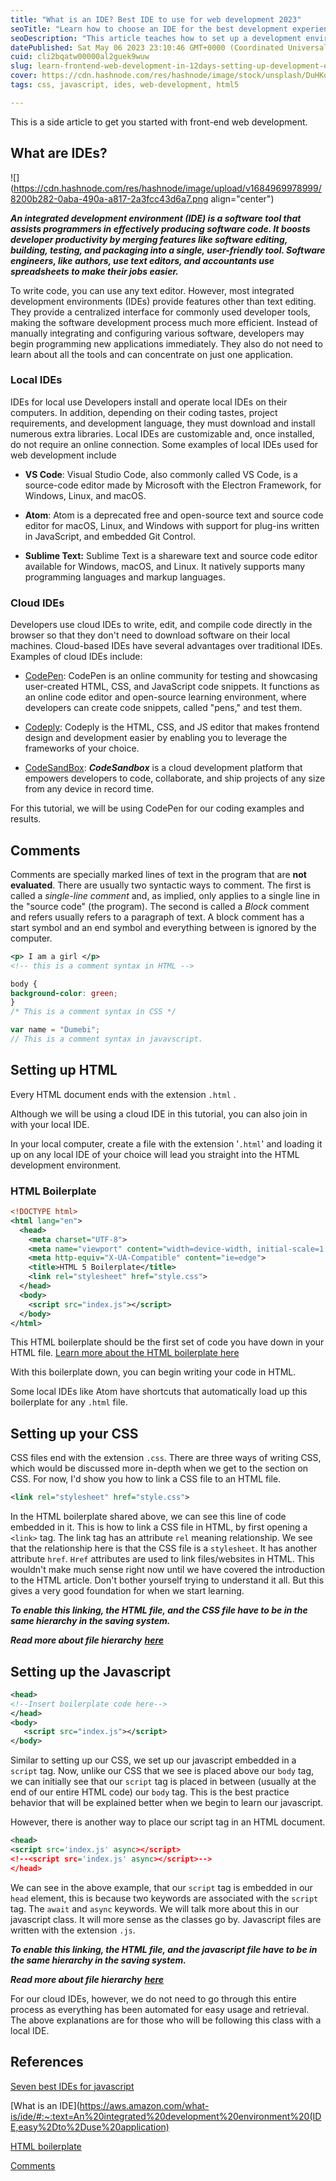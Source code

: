 ```yaml
---
title: "What is an IDE? Best IDE to use for web development 2023"
seoTitle: "Learn how to choose an IDE for the best development experience"
seoDescription: "This article teaches how to set up a development environment. Different IDEs and their uses.  What IDE to choose when you start coding. comments"
datePublished: Sat May 06 2023 23:10:46 GMT+0000 (Coordinated Universal Time)
cuid: cli2bqatw00000al2guek9wuw
slug: learn-frontend-web-development-in-12days-setting-up-development-environment
cover: https://cdn.hashnode.com/res/hashnode/image/stock/unsplash/DuHKoV44prg/upload/4b7ac5d26c5f7bb7aa12d8e110033572.jpeg
tags: css, javascript, ides, web-development, html5

---
```


This is a side article to get you started with front-end web development.

## What are IDEs?

![](https://cdn.hashnode.com/res/hashnode/image/upload/v1684969978999/8200b282-0aba-490a-a817-2a3fcc43d6a7.png align="center")

***An integrated development environment (IDE) is a software tool that assists programmers in effectively producing software code. It boosts developer productivity by merging features like software editing, building, testing, and packaging into a single, user-friendly tool. Software engineers, like authors, use text editors, and accountants use spreadsheets to make their jobs easier.***

To write code, you can use any text editor. However, most integrated development environments (IDEs) provide features other than text editing. They provide a centralized interface for commonly used developer tools, making the software development process much more efficient. Instead of manually integrating and configuring various software, developers may begin programming new applications immediately. They also do not need to learn about all the tools and can concentrate on just one application.

### Local IDEs

IDEs for local use Developers install and operate local IDEs on their computers. In addition, depending on their coding tastes, project requirements, and development language, they must download and install numerous extra libraries. Local IDEs are customizable and, once installed, do not require an online connection. Some examples of local IDEs used for web development include

* **VS Code**: Visual Studio Code, also commonly called VS Code, is a source-code editor made by Microsoft with the Electron Framework, for Windows, Linux, and macOS.
    
* **Atom**: Atom is a deprecated free and open-source text and source code editor for macOS, Linux, and Windows with support for plug-ins written in JavaScript, and embedded Git Control.
    
* **Sublime Text:** Sublime Text is a shareware text and source code editor available for Windows, macOS, and Linux. It natively supports many programming languages and markup languages.
    

### Cloud IDEs

Developers use cloud IDEs to write, edit, and compile code directly in the browser so that they don't need to download software on their local machines. Cloud-based IDEs have several advantages over traditional IDEs. Examples of cloud IDEs include:

* [CodePen](http://codepen.io): CodePen is an online community for testing and showcasing user-created HTML, CSS, and JavaScript code snippets. It functions as an online code editor and open-source learning environment, where developers can create code snippets, called "pens," and test them.
    
* [Codeply](http://www.codeply.com): Codeply is the HTML, CSS, and JS editor that makes frontend design and development easier by enabling you to leverage the frameworks of your choice.
    
* [CodeSandBox](http://codesandbox.io): ***CodeSandbox*** is a cloud development platform that empowers developers to code, collaborate, and ship projects of any size from any device in record time.
    

For this tutorial, we will be using CodePen for our coding examples and results.

## Comments

Comments are specially marked lines of text in the program that are **not evaluated**. There are usually two syntactic ways to comment. The first is called a *single-line comment* and, as implied, only applies to a single line in the "source code" (the program). The second is called a *Block* comment and refers usually refers to a paragraph of text. A block comment has a start symbol and an end symbol and everything between is ignored by the computer.

```xml
<p> I am a girl </p>
<!-- this is a comment syntax in HTML -->
```

```css
body {
background-color: green;
}
/* This is a comment syntax in CSS */
```

```javascript
var name = "Dumebi";
// This is a comment syntax in javavscript.
```

## Setting up HTML

Every HTML document ends with the extension `.html` .

Although we will be using a cloud IDE in this tutorial, you can also join in with your local IDE.

In your local computer, create a file with the extension '`.html`' and loading it up on any local IDE of your choice will lead you straight into the HTML development environment.

### HTML Boilerplate

```xml
<!DOCTYPE html>
<html lang="en">
  <head>
    <meta charset="UTF-8">
    <meta name="viewport" content="width=device-width, initial-scale=1.0">
    <meta http-equiv="X-UA-Compatible" content="ie=edge">
    <title>HTML 5 Boilerplate</title>
    <link rel="stylesheet" href="style.css">
  </head>
  <body>
	<script src="index.js"></script>
  </body>
</html>
```

This HTML boilerplate should be the first set of code you have down in your HTML file. [Learn more about the HTML boilerplate here](https://www.freecodecamp.org/news/basic-html5-template-boilerplate-code-example/)

With this boilerplate down, you can begin writing your code in HTML.

Some local IDEs like Atom have shortcuts that automatically load up this boilerplate for any `.html` file.

## Setting up your CSS

CSS files end with the extension `.css`. There are three ways of writing CSS, which would be discussed more in-depth when we get to the section on CSS. For now, I'd show you how to link a CSS file to an HTML file.

```xml
<link rel="stylesheet" href="style.css">
```

In the HTML boilerplate shared above, we can see this line of code embedded in it. This is how to link a CSS file in HTML, by first opening a `<link>` tag. The link tag has an attribute `rel` meaning relationship. We see that the relationship here is that the CSS file is a `stylesheet`. It has another attribute `href`. `Href` attributes are used to link files/websites in HTML. This wouldn't make much sense right now until we have covered the introduction to the HTML article. Don't bother yourself trying to understand it all. But this gives a very good foundation for when we start learning.

***To enable this linking, the HTML file, and the CSS file have to be in the same hierarchy in the saving system.***

***Read more about file hierarchy*** [***here***](https://www.easytechjunkie.com/what-is-a-hierarchical-file-system.htm)

## Setting up the Javascript

```xml
<head>
<!--Insert boilerplate code here-->
</head>
<body>
   <script src="index.js"></script>
</body>
```

Similar to setting up our CSS, we set up our javascript embedded in a `script` tag. Now, unlike our CSS that we see is placed above our `body` tag, we can initially see that our `script` tag is placed in between (usually at the end of our entire HTML code) our `body` tag. This is the best practice behavior that will be explained better when we begin to learn our javascript.

However, there is another way to place our script tag in an HTML document.

```xml
<head>
<script src='index.js' async></script>
<!--<script src='index.js' async></script>-->
</head>
```

We can see in the above example, that our `script` tag is embedded in our `head` element, this is because two keywords are associated with the `script` tag. The `await` and `async` keywords. We will talk more about this in our javascript class. It will more sense as the classes go by. Javascript files are written with the extension `.js`.

***To enable this linking, the HTML file, and the javascript file have to be in the same hierarchy in the saving system.***

***Read more about file hierarchy*** [***here***](https://www.easytechjunkie.com/what-is-a-hierarchical-file-system.htm)

For our cloud IDEs, however, we do not need to go through this entire process as everything has been automated for easy usage and retrieval. The above explanations are for those who will be following this class with a local IDE.

## References

[Seven best IDEs for javascript](https://www.tabnine.com/blog/best-ides-for-javascript/)

[What is an IDE](https://aws.amazon.com/what-is/ide/#:~:text=An%20integrated%20development%20environment%20(IDE,easy%2Dto%2Duse%20application)

[HTML boilerplate](https://www.freecodecamp.org/news/basic-html5-template-boilerplate-code-example/)

[Comments](https://users.cs.utah.edu/~germain/PPS/Topics/commenting.html)